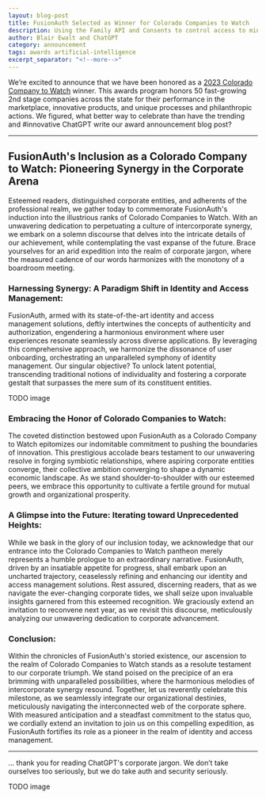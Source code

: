 ```yaml
---
layout: blog-post
title: FusionAuth Selected as Winner for Colorado Companies to Watch
description: Using the Family API and Consents to control access to minors
author: Blair Ewalt and ChatGPT
category: announcement
tags: awards artificial-intelligence
excerpt_separator: "<!--more-->"
---
```


We’re excited to announce that we have been honored as a [2023 Colorado Company to Watch](https://coloradocompaniestowatch.org/winners/2023_winners/) winner. This awards program honors 50 fast-growing 2nd stage companies across the state for their performance in the marketplace, innovative products, and unique processes and philanthropic actions. We figured, what better way to celebrate than have the trending and #innovative ChatGPT write our award announcement blog post?

<!--more-->

----

## FusionAuth's Inclusion as a Colorado Company to Watch: Pioneering Synergy in the Corporate Arena

Esteemed readers, distinguished corporate entities, and adherents of the professional realm, we gather today to commemorate FusionAuth's induction into the illustrious ranks of Colorado Companies to Watch. With an unwavering dedication to perpetuating a culture of intercorporate synergy, we embark on a solemn discourse that delves into the intricate details of our achievement, while contemplating the vast expanse of the future. Brace yourselves for an arid expedition into the realm of corporate jargon, where the measured cadence of our words harmonizes with the monotony of a boardroom meeting.

### Harnessing Synergy: A Paradigm Shift in Identity and Access Management:

FusionAuth, armed with its state-of-the-art identity and access management solutions, deftly intertwines the concepts of authenticity and authorization, engendering a harmonious environment where user experiences resonate seamlessly across diverse applications. By leveraging this comprehensive approach, we harmonize the dissonance of user onboarding, orchestrating an unparalleled symphony of identity management. Our singular objective? To unlock latent potential, transcending traditional notions of individuality and fostering a corporate gestalt that surpasses the mere sum of its constituent entities.

TODO image

### Embracing the Honor of Colorado Companies to Watch:

The coveted distinction bestowed upon FusionAuth as a Colorado Company to Watch epitomizes our indomitable commitment to pushing the boundaries of innovation. This prestigious accolade bears testament to our unwavering resolve in forging symbiotic relationships, where aspiring corporate entities converge, their collective ambition converging to shape a dynamic economic landscape. As we stand shoulder-to-shoulder with our esteemed peers, we embrace this opportunity to cultivate a fertile ground for mutual growth and organizational prosperity.

### A Glimpse into the Future: Iterating toward Unprecedented Heights:

While we bask in the glory of our inclusion today, we acknowledge that our entrance into the Colorado Companies to Watch pantheon merely represents a humble prologue to an extraordinary narrative. FusionAuth, driven by an insatiable appetite for progress, shall embark upon an uncharted trajectory, ceaselessly refining and enhancing our identity and access management solutions. Rest assured, discerning readers, that as we navigate the ever-changing corporate tides, we shall seize upon invaluable insights garnered from this esteemed recognition. We graciously extend an invitation to reconvene next year, as we revisit this discourse, meticulously analyzing our unwavering dedication to corporate advancement.

### Conclusion:

Within the chronicles of FusionAuth's storied existence, our ascension to the realm of Colorado Companies to Watch stands as a resolute testament to our corporate triumph. We stand poised on the precipice of an era brimming with unparalleled possibilities, where the harmonious melodies of intercorporate synergy resound. Together, let us reverently celebrate this milestone, as we seamlessly integrate our organizational destinies, meticulously navigating the interconnected web of the corporate sphere. With measured anticipation and a steadfast commitment to the status quo, we cordially extend an invitation to join us on this compelling expedition, as FusionAuth fortifies its role as a pioneer in the realm of identity and access management.

----

... thank you for reading ChatGPT's corporate jargon. We don’t take ourselves too seriously, but we do take auth and security seriously.

TODO image
